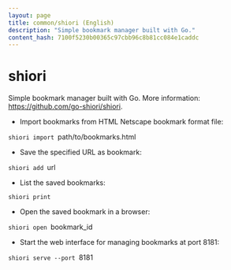 ```yaml
---
layout: page
title: common/shiori (English)
description: "Simple bookmark manager built with Go."
content_hash: 7100f5230b00365c97cbb96c8b81cc084e1caddc
---
```

# shiori

Simple bookmark manager built with Go.
More information: <https://github.com/go-shiori/shiori>.

- Import bookmarks from HTML Netscape bookmark format file:

`shiori import `<span class="tldr-var badge badge-pill bg-dark-lm bg-white-dm text-white-lm text-dark-dm font-weight-bold">path/to/bookmarks.html</span>

- Save the specified URL as bookmark:

`shiori add `<span class="tldr-var badge badge-pill bg-dark-lm bg-white-dm text-white-lm text-dark-dm font-weight-bold">url</span>

- List the saved bookmarks:

`shiori print`

- Open the saved bookmark in a browser:

`shiori open `<span class="tldr-var badge badge-pill bg-dark-lm bg-white-dm text-white-lm text-dark-dm font-weight-bold">bookmark_id</span>

- Start the web interface for managing bookmarks at port 8181:

`shiori serve --port `<span class="tldr-var badge badge-pill bg-dark-lm bg-white-dm text-white-lm text-dark-dm font-weight-bold">8181</span>
